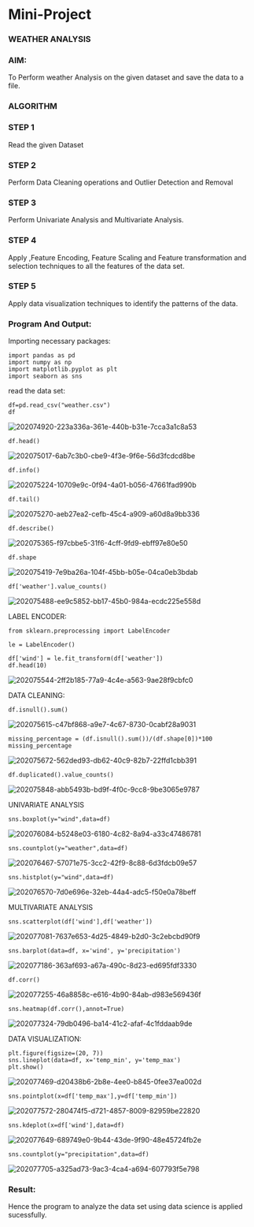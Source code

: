 # Mini-Project
### WEATHER ANALYSIS
### AIM:
To Perform weather Analysis on the given dataset and save the data to a file.

### ALGORITHM
### STEP 1 
Read the given Dataset

### STEP 2
Perform Data Cleaning operations and Outlier Detection and Removal

### STEP 3
Perform Univariate Analysis and Multivariate Analysis.

### STEP 4
Apply ,Feature Encoding, Feature Scaling and Feature transformation and selection techniques to all the features of the data set.

### STEP 5
Apply data visualization techniques to identify the patterns of the data.

### Program And Output:
Importing necessary packages:
```
import pandas as pd
import numpy as np
import matplotlib.pyplot as plt
import seaborn as sns
```
read the data set:
```
df=pd.read_csv("weather.csv")
df
```


![202074920-223a336a-361e-440b-b31e-7cca3a1c8a53](https://github.com/divyakumars/Mini-Project/assets/119393621/4fd40274-537e-4bc7-bc68-c9131dd6c20b)
```
df.head()
```

![202075017-6ab7c3b0-cbe9-4f3e-9f6e-56d3fcdcd8be](https://github.com/divyakumars/Mini-Project/assets/119393621/176a3742-e9aa-4ce3-879e-555bd2843a33)
```
df.info()
```
![202075224-10709e9c-0f94-4a01-b056-47661fad990b](https://github.com/divyakumars/Mini-Project/assets/119393621/e360fbcb-dcda-4328-a20a-5b35c676abb5)
```
df.tail()
```
![202075270-aeb27ea2-cefb-45c4-a909-a60d8a9bb336](https://github.com/divyakumars/Mini-Project/assets/119393621/cf52c5f5-15f3-43c9-897d-ea22270e2798)
```
df.describe()
```
![202075365-f97cbbe5-31f6-4cff-9fd9-ebff97e80e50](https://github.com/divyakumars/Mini-Project/assets/119393621/bfe5c9a7-90c6-497c-aadf-87d1fe7d2c2f)

```
df.shape
```
![202075419-7e9ba26a-104f-45bb-b05e-04ca0eb3bdab](https://github.com/divyakumars/Mini-Project/assets/119393621/eed1f15b-1da1-40e4-93d4-6b59f1fa9cba)
```
df['weather'].value_counts()
```


![202075488-ee9c5852-bb17-45b0-984a-ecdc225e558d](https://github.com/divyakumars/Mini-Project/assets/119393621/c4a0eb0a-3b36-4a21-9e74-81c9455b551b)


LABEL ENCODER:
```
from sklearn.preprocessing import LabelEncoder

le = LabelEncoder()

df['wind'] = le.fit_transform(df['weather'])
df.head(10)
```


![202075544-2ff2b185-77a9-4c4e-a563-9ae28f9cbfc0](https://github.com/divyakumars/Mini-Project/assets/119393621/26172ea3-38ec-4196-ab00-3d0a23d664fa)

DATA CLEANING:

```
df.isnull().sum()

```
![202075615-c47bf868-a9e7-4c67-8730-0cabf28a9031](https://github.com/divyakumars/Mini-Project/assets/119393621/990a20da-ee01-490c-a124-4e2d6169aa77)

```
missing_percentage = (df.isnull().sum())/(df.shape[0])*100
missing_percentage
```



![202075672-562ded93-db62-40c9-82b7-22ffd1cbb391](https://github.com/divyakumars/Mini-Project/assets/119393621/083e64ed-1606-4b0c-9847-40cc94ebed8c)
```
df.duplicated().value_counts()
```
![202075848-abb5493b-bd9f-4f0c-9cc8-9be3065e9787](https://github.com/divyakumars/Mini-Project/assets/119393621/929eca98-d28b-4aed-82f9-a2c71d691c75)

UNIVARIATE ANALYSIS
```
sns.boxplot(y="wind",data=df)
```

![202076084-b5248e03-6180-4c82-8a94-a33c47486781](https://github.com/divyakumars/Mini-Project/assets/119393621/834cbceb-8a10-4a0a-876e-92d5fbafcdc1)
```
sns.countplot(y="weather",data=df)

```

![202076467-57071e75-3cc2-42f9-8c88-6d3fdcb09e57](https://github.com/divyakumars/Mini-Project/assets/119393621/4f60112f-82de-4513-8066-6dccd90b5f58)

```
sns.histplot(y="wind",data=df)
```


![202076570-7d0e696e-32eb-44a4-adc5-f50e0a78beff](https://github.com/divyakumars/Mini-Project/assets/119393621/d5444264-6783-4ac9-b73b-1967551cbdd3)


MULTIVARIATE ANALYSIS
```
sns.scatterplot(df['wind'],df['weather'])
```


![202077081-7637e653-4d25-4849-b2d0-3c2ebcbd90f9](https://github.com/divyakumars/Mini-Project/assets/119393621/f867303c-2ed8-4e04-8a37-6f11060dcfdd)
```
sns.barplot(data=df, x='wind', y='precipitation')
```

![202077186-363af693-a67a-490c-8d23-ed695fdf3330](https://github.com/divyakumars/Mini-Project/assets/119393621/f590d30c-ede6-44db-9875-e4ff0ef9ba5e)

```
df.corr()
```
![202077255-46a8858c-e616-4b90-84ab-d983e569436f](https://github.com/divyakumars/Mini-Project/assets/119393621/2ed861d3-26fb-4dd0-9d97-c12c317812bb)
```
sns.heatmap(df.corr(),annot=True)
```


![202077324-79db0496-ba14-41c2-afaf-4c1fddaab9de](https://github.com/divyakumars/Mini-Project/assets/119393621/826aafbf-f7a8-4aef-9895-83a809718f8f)


DATA VISUALIZATION:
```
plt.figure(figsize=(20, 7))
sns.lineplot(data=df, x='temp_min', y='temp_max')
plt.show()
```

![202077469-d20438b6-2b8e-4ee0-b845-0fee37ea002d](https://github.com/divyakumars/Mini-Project/assets/119393621/c783db96-896c-4c79-9427-5ada31386751)
```
sns.pointplot(x=df['temp_max'],y=df['temp_min'])
```

![202077572-280474f5-d721-4857-8009-82959be22820](https://github.com/divyakumars/Mini-Project/assets/119393621/84978953-0c6d-4067-b222-273ecebbde6c)
```
sns.kdeplot(x=df['wind'],data=df)
```

![202077649-689749e0-9b44-43de-9f90-48e45724fb2e](https://github.com/divyakumars/Mini-Project/assets/119393621/6900e24e-10ca-4d28-bc98-745c9e1cef0e)
```
sns.countplot(y="precipitation",data=df)
```

![202077705-a325ad73-9ac3-4ca4-a694-607793f5e798](https://github.com/divyakumars/Mini-Project/assets/119393621/2acb2f7b-3040-45a7-9694-7d5c7f18c1a7)


### Result:
Hence the program to analyze the data set using data science is applied sucessfully.




















